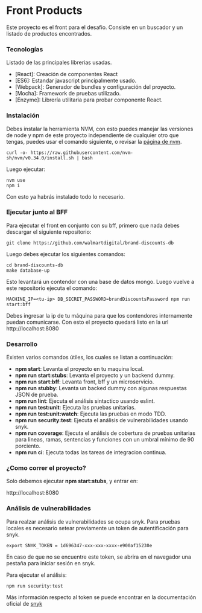 # Front Products

Este proyecto es el front para el desafio. Consiste en un buscador y un listado de productos encontrados.

### Tecnologías

Listado de las principales librerias usadas.

* [React]: Creación de componentes React
* [ES6]: Estandar javascript principalmente usado.
* [Webpack]: Generador de bundles y configuración del proyecto.
* [Mocha]: Framework de pruebas utilizado.
* [Enzyme]: Librería utilitaria para probar componente React.

### Instalación

Debes instalar la herramienta NVM, con esto puedes manejar las versiones de node y npm de este proyecto independiente de cualquier otro que tengas, puedes usar el comando siguiente, o revisar la [página de nvm](https://github.com/nvm-sh/nvm).
```
curl -o- https://raw.githubusercontent.com/nvm-sh/nvm/v0.34.0/install.sh | bash
```
Luego ejecutar:
```
nvm use
npm i
```
Con esto ya habrás instalado todo lo necesario.

### Ejecutar junto al BFF

Para ejecutar el front en conjunto con su bff, primero que nada debes descargar el siguiente repositorio:

```
git clone https://github.com/walmartdigital/brand-discounts-db
```

Luego debes ejecutar los siguientes comandos:
```
cd brand-discounts-db
make database-up
```
Esto levantará un contendor con una base de datos mongo.
Luego vuelve a este repositorio ejecuta el comando:
```
MACHINE_IP=<tu-ip> DB_SECRET_PASSWORD=brandDiscountsPassword npm run start:bff
```
Debes ingresar la ip de tu máquina para que los contendores internamente puedan comunicarse.
Con esto el proyecto quedará listo en la url http://localhost:8080



### Desarrollo

Existen varios comandos útiles, los cuales se listan a continuación:

* **npm start**: Levanta el proyecto en tu maquina local.
* **npm run start:stubs**: Levanta el proyecto y un backend dummy.
* **npm run start:bff**: Levanta front, bff y un microservicio.
* **npm run stubby**: Levanta un backed dummy con algunas respuestas JSON de prueba.
* **npm run lint**: Ejecuta el análisis sintactico usando eslint.
* **npm run test:unit**: Ejecuta las pruebas unitarias.
* **npm run test:unit:watch**: Ejecuta las pruebas en modo TDD.
* **npm run security:test**: Ejecuta el análisis de vulnerabilidades usando snyk.
* **npm run coverage**: Ejecuta el análisis de cobertura de pruebas unitarias para lineas, ramas, sentencias y funciones con un umbral mínimo de 90 porciento.
* **npm run ci**: Ejecuta todas las tareas de integracion continua.


### ¿Como correr el proyecto?

Solo debemos ejecutar **npm start:stubs**, y entrar en:

http://localhost:8080

### Análisis de vulnerabilidades
Para realzar análisis de vulnerabilidades se ocupa snyk. Para pruebas locales es necesario setear previamente un token de autentificación para snyk.

```
export SNYK_TOKEN = 1d696347-xxx-xxx-xxxx-e900af15230e
```

En caso de que no se encuentre este token, se abrira en el navegador una pestaña para iniciar sesión en snyk.

Para ejecutar el análisis:

```
npm run security:test
```
Más información respecto al token se puede encontrar en la documentación oficial de [snyk](https://snyk.io/docs/cli-authentication/)
